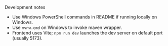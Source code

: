 Development notes

- Use Windows PowerShell commands in README if running locally on Windows.
- Use `mvnw.cmd` on Windows to invoke maven wrapper.
- Frontend uses Vite; `npm run dev` launches the dev server on default port (usually 5173).